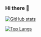 ### Hi there 👋



[![GitHub stats](https://github-readme-stats.vercel.app/api?username=panandafog)](https://github.com/panandafog/github-readme-stats&hide_rank=true)

[![Top Langs](https://github-readme-stats.vercel.app/api/top-langs/?username=panandafog&hide_progress=true)](https://github.com/panandafog/github-readme-stats)
